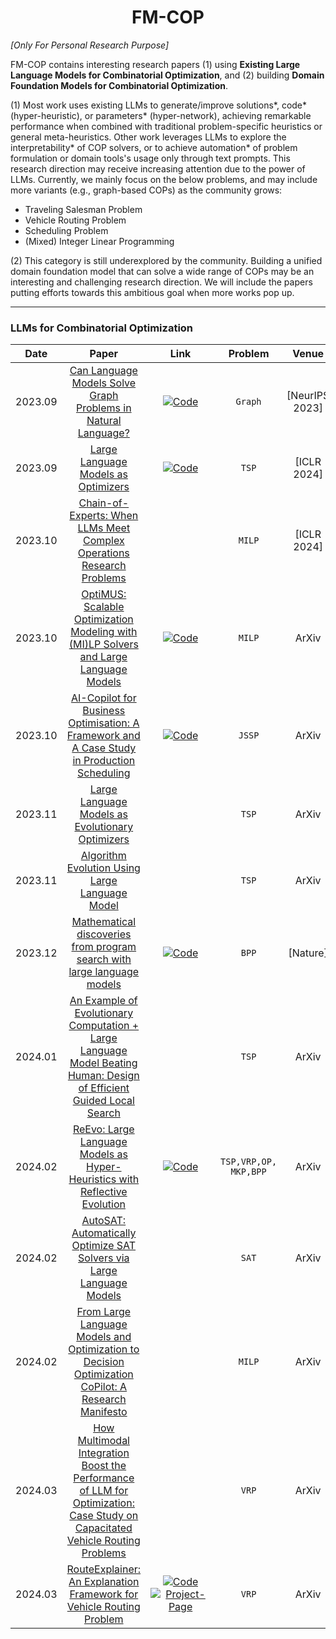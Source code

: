 <h1 align="center">FM-COP</h1>

*[Only For Personal Research Purpose]* 

FM-COP contains interesting research papers (1) using **Existing Large Language Models for Combinatorial Optimization**, and (2) building **Domain Foundation Models for Combinatorial Optimization**.

(1) Most work uses existing LLMs to generate/improve solutions\*, code\* (hyper-heuristic), or parameters\* (hyper-network), achieving remarkable performance when combined with traditional problem-specific heuristics or general meta-heuristics. Other work leverages LLMs to explore the interpretability\* of COP solvers, or to achieve automation\* of problem formulation or domain tools's usage only through text prompts. This research direction may receive increasing attention due to the power of LLMs. Currently, we mainly focus on the below problems, and may include more variants (e.g., graph-based COPs) as the community grows:

* Traveling Salesman Problem
* Vehicle Routing Problem
* Scheduling Problem
* (Mixed) Integer Linear Programming

(2) This category is still underexplored by the community. Building a unified domain foundation model that can solve a wide range of COPs may be an interesting and challenging research direction. We will include the papers putting efforts towards this ambitious goal when more works pop up.

----

### LLMs for Combinatorial Optimization

|  Date   |                            Paper                             |                Link                | Problem |     Venue      |     Remark      |
| :-----: | :----------------------------------------------------------: | :----------------------------------------------------------: | :-----: | :------------: | :--------------: |
| 2023.09 | [Can Language Models Solve Graph Problems in Natural Language?](https://arxiv.org/pdf/2305.10037.pdf) | [![Code](https://img.shields.io/badge/Code-025E8C?style=for-the-badge)](https://github.com/Arthur-Heng/NLGraph) |  `Graph`  | [NeurIPS 2023] |     Solution     |
| 2023.09 | [Large Language Models as Optimizers](https://arxiv.org/pdf/2309.03409.pdf) | [![Code](https://img.shields.io/badge/Code-025E8C?style=for-the-badge)](https://github.com/google-deepmind/opro) |   `TSP`   |  [ICLR 2024]   |     Solution     |
| 2023.10 | [Chain-of-Experts: When LLMs Meet Complex Operations Research Problems](https://openreview.net/pdf?id=HobyL1B9CZ) | &emsp;&emsp;&emsp;&emsp;&emsp;&emsp; |  `MILP`  |  [ICLR 2024]   |    Automation    |
| 2023.10 | [OptiMUS: Scalable Optimization Modeling with (MI)LP Solvers and Large Language Models](https://arxiv.org/pdf/2402.10172.pdf) | [![Code](https://img.shields.io/badge/Code-025E8C?style=for-the-badge)](https://github.com/teshnizi/OptiMUS) |  `MILP`  |     ArXiv      |    Automation    |
| 2023.10 | [AI-Copilot for Business Optimisation: A Framework and A Case Study in Production Scheduling](https://arxiv.org/pdf/2309.13218.pdf) | [![Code](https://img.shields.io/badge/Code-025E8C?style=for-the-badge)](https://github.com/pivithuruthejanamarasinghe/AI-Copilot-Data) |  `JSSP`  |     ArXiv      |    Automation    |
| 2023.11 | [Large Language Models as Evolutionary Optimizers](https://arxiv.org/pdf/2310.19046.pdf) |                                                              | `TSP` |     ArXiv      |     Solution     |
| 2023.11 | [Algorithm Evolution Using Large Language Model](https://arxiv.org/pdf/2311.15249.pdf) |                                                              | `TSP` |     ArXiv      |       Code       |
| 2023.12 | [Mathematical discoveries from program search with large language models](https://www.nature.com/articles/s41586-023-06924-6) | [![Code](https://img.shields.io/badge/Code-025E8C?style=for-the-badge)](https://github.com/google-deepmind/funsearch) | `BPP` |    [Nature]    |       Code       |
| 2024.01 | [An Example of Evolutionary Computation + Large Language Model Beating Human: Design of Efficient Guided Local Search](https://arxiv.org/pdf/2401.02051.pdf) |                                                              | `TSP` |     ArXiv      |       Code       |
| 2024.02 | [ReEvo: Large Language Models as Hyper-Heuristics with Reflective Evolution](https://arxiv.org/pdf/2402.01145.pdf) | [![Code](https://img.shields.io/badge/Code-025E8C?style=for-the-badge)](https://github.com/ai4co/LLM-as-HH) | `TSP,VRP,OP, MKP,BPP` |     ArXiv      |       Code       |
| 2024.02 | [AutoSAT: Automatically Optimize SAT Solvers via Large Language Models](https://arxiv.org/pdf/2402.10705.pdf) |                                                              |   `SAT`   |     ArXiv      | Code |
| 2024.02 | [From Large Language Models and Optimization to Decision Optimization CoPilot: A Research Manifesto](https://arxiv.org/pdf/2402.16269.pdf) |                                                              | `MILP` |     ArXiv      |    Automation    |
| 2024.03 | [How Multimodal Integration Boost the Performance of LLM for Optimization: Case Study on Capacitated Vehicle Routing Problems](https://arxiv.org/pdf/2403.01757.pdf) |                                                              |   `VRP`   |     ArXiv      |     Solution     |
| 2024.03 | [RouteExplainer: An Explanation Framework for Vehicle Routing Problem](https://arxiv.org/pdf/2403.03585.pdf) | [![Code](https://img.shields.io/badge/Code-025E8C?style=for-the-badge)](https://github.com/ntt-dkiku/route-explainer) <br> [![Project-Page](https://img.shields.io/badge/Page-74aa9c?style=for-the-badge)](https://ntt-dkiku.github.io/xai-vrp) |   `VRP`   |     ArXiv      | Interpretability |

